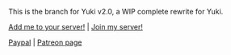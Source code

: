 This is the branch for Yuki v2.0, a WIP complete rewrite for Yuki.

[Add me to your server!](https://discordapp.com/login?redirect_to=%2Foauth2%2Fauthorize%3Fclient_id%3D338887651677700098%26scope%3Dbot%26permissions%3D271690950) | [Join my server!](https://discordapp.com/invite/qA4c4f3)


[Paypal](https://www.paypal.me/veenus2247) | [Patreon page](https://www.patreon.com/veethree)
